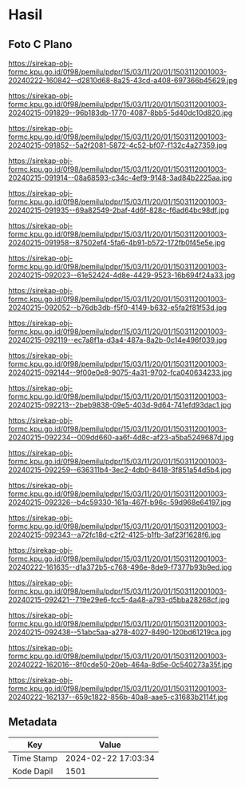 # Hasil

## Foto C Plano

https://sirekap-obj-formc.kpu.go.id/0f98/pemilu/pdpr/15/03/11/20/01/1503112001003-20240222-160842--d2810d68-8a25-43cd-a408-697366b45629.jpg

https://sirekap-obj-formc.kpu.go.id/0f98/pemilu/pdpr/15/03/11/20/01/1503112001003-20240215-091829--96b183db-1770-4087-8bb5-5d40dc10d820.jpg

https://sirekap-obj-formc.kpu.go.id/0f98/pemilu/pdpr/15/03/11/20/01/1503112001003-20240215-091852--5a2f2081-5872-4c52-bf07-f132c4a27359.jpg

https://sirekap-obj-formc.kpu.go.id/0f98/pemilu/pdpr/15/03/11/20/01/1503112001003-20240215-091914--08a68593-c34c-4ef9-9148-3ad84b2225aa.jpg

https://sirekap-obj-formc.kpu.go.id/0f98/pemilu/pdpr/15/03/11/20/01/1503112001003-20240215-091935--69a82549-2baf-4d6f-828c-f6ad64bc98df.jpg

https://sirekap-obj-formc.kpu.go.id/0f98/pemilu/pdpr/15/03/11/20/01/1503112001003-20240215-091958--87502ef4-5fa6-4b91-b572-172fb0f45e5e.jpg

https://sirekap-obj-formc.kpu.go.id/0f98/pemilu/pdpr/15/03/11/20/01/1503112001003-20240215-092023--61e52424-4d8e-4429-9523-16b694f24a33.jpg

https://sirekap-obj-formc.kpu.go.id/0f98/pemilu/pdpr/15/03/11/20/01/1503112001003-20240215-092052--b76db3db-f5f0-4149-b632-e5fa2f81f53d.jpg

https://sirekap-obj-formc.kpu.go.id/0f98/pemilu/pdpr/15/03/11/20/01/1503112001003-20240215-092119--ec7a8f1a-d3a4-487a-8a2b-0c14e496f039.jpg

https://sirekap-obj-formc.kpu.go.id/0f98/pemilu/pdpr/15/03/11/20/01/1503112001003-20240215-092144--9f00e0e8-9075-4a31-9702-fca040634233.jpg

https://sirekap-obj-formc.kpu.go.id/0f98/pemilu/pdpr/15/03/11/20/01/1503112001003-20240215-092213--2beb9838-09e5-403d-9d64-741efd93dac1.jpg

https://sirekap-obj-formc.kpu.go.id/0f98/pemilu/pdpr/15/03/11/20/01/1503112001003-20240215-092234--009dd660-aa6f-4d8c-af23-a5ba5249687d.jpg

https://sirekap-obj-formc.kpu.go.id/0f98/pemilu/pdpr/15/03/11/20/01/1503112001003-20240215-092259--636311b4-3ec2-4db0-8418-3f851a54d5b4.jpg

https://sirekap-obj-formc.kpu.go.id/0f98/pemilu/pdpr/15/03/11/20/01/1503112001003-20240215-092326--b4c59330-161a-467f-b96c-59d968e64197.jpg

https://sirekap-obj-formc.kpu.go.id/0f98/pemilu/pdpr/15/03/11/20/01/1503112001003-20240215-092343--a72fc18d-c2f2-4125-b1fb-3af23f1628f6.jpg

https://sirekap-obj-formc.kpu.go.id/0f98/pemilu/pdpr/15/03/11/20/01/1503112001003-20240222-161635--d1a372b5-c768-496e-8de9-f7377b93b9ed.jpg

https://sirekap-obj-formc.kpu.go.id/0f98/pemilu/pdpr/15/03/11/20/01/1503112001003-20240215-092421--719e29e6-fcc5-4a48-a793-d5bba28268cf.jpg

https://sirekap-obj-formc.kpu.go.id/0f98/pemilu/pdpr/15/03/11/20/01/1503112001003-20240215-092438--51abc5aa-a278-4027-8490-120bd61219ca.jpg

https://sirekap-obj-formc.kpu.go.id/0f98/pemilu/pdpr/15/03/11/20/01/1503112001003-20240222-162016--8f0cde50-20eb-464a-8d5e-0c540273a35f.jpg

https://sirekap-obj-formc.kpu.go.id/0f98/pemilu/pdpr/15/03/11/20/01/1503112001003-20240222-162137--659c1822-856b-40a8-aae5-c31683b2114f.jpg


## Metadata

| Key        | Value               |
| ---------- | ------------------- |
| Time Stamp | 2024-02-22 17:03:34 |
| Kode Dapil | 1501                |



